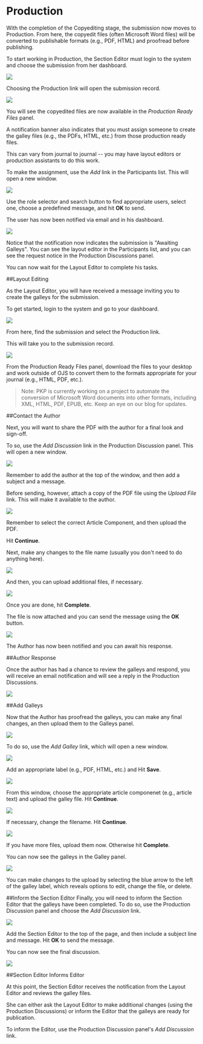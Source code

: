 # Production

With the completion of the Copyediting stage, the submission now moves to Production. From here, the copyedit files (often Microsoft Word files) will be converted to publishable formats (e.g., PDF, HTML) and proofread before publishing.

To start working in Production, the Section Editor must login to the system and choose the submission from her dashboard.

![](learning-ojs-3-se-production-submissions.png)

Choosing the Production link will open the submission record.

![](learning-ojs-3-se-production.png)

You will see the copyedited files are now available in the *Production Ready Files* panel.

A notification banner also indicates that you must assign someone to create the galley files (e.g., the PDFs, HTML, etc.) from those production ready files.

This can vary from journal to journal -- you may have layout editors or production assistants to do this work.

To make the assignment, use the *Add* link in the Participants list. This will open a new window.

![](learning-ojs-3-se-production-participants-add.png)

Use the role selector and search button to find appropriate users, select one, choose a predefined message, and hit **OK** to send.

The user has now been notified via email and in his dashboard.

![](learning-ojs-3-se-production-participants-added.png)

Notice that the notification now indicates the submission is "Awaiting Galleys". You can see the layout editor in the Participants list, and you can see the request notice in the Production Discussions panel.

You can now wait for the Layout Editor to complete his tasks.

##Layout Editing

As the Layout Editor, you will have received a message inviting you to create the galleys for the submission.

To get started, login to the system and go to your dashboard.

![](learning-ojs-3-le-dashboard.png)

From here, find the submission and select the Production link.

This will take you to the submission record.

![](learning-ojs-3-le-submission.png)

From the Production Ready Files panel, download the files to your desktop and work outside of OJS to convert them to the formats appropriate for your journal (e.g., HTML, PDF, etc.).


> Note: PKP is currently working on a project to automate the conversion of Microsoft Word documents into other formats, including XML, HTML, PDF, EPUB, etc. Keep an eye on our blog for updates.

##Contact the Author

Next, you will want to share the PDF with the author for a final look and sign-off.

To so, use the *Add Discussion* link in the Production Discussion panel. This will open a new window.

![](learning-ojs-3-le-production-add-participant.png)

Remember to add the author at the top of the window, and then add a subject and a message.

Before sending, however, attach a copy of the PDF file using the *Upload File* link. This will make it available to the author.

![](learning-ojs-3-le-production-add-participant-upload.png)

Remember to select the correct Article Component, and then upload the PDF.

Hit **Continue**.

Next, make any changes to the file name (usually you don't need to do anything here).

![](learning-ojs-3-le-production-add-participant-upload2.png)

And then, you can upload additional files, if necessary.

![](learning-ojs-3-le-production-add-participant-upload3.png)

Once you are done, hit **Complete**.

The file is now attached and you can send the message using the **OK** button.

![](learning-ojs-3-le-production-add-participant2.png)

The Author has now been notified and you can await his response.

##Author Response

Once the author has had a chance to review the galleys and respond, you will receive an email notification and will see a reply in the Production Discussions.

![](learning-ojs-3-au-production-message-reply.png)

##Add Galleys

Now that the Author has proofread the galleys, you can make any final changes, an then upload them to the Galleys panel.

![](learning-ojs-3-au-production-galleys.png)

To do so, use the *Add Galley* link, which will open a new window.

![](learning-ojs-3-au-production-galleys-upload1.png)

Add an appropriate label (e.g., PDF, HTML, etc.) and Hit **Save**.

![](learning-ojs-3-au-production-galleys-upload2.png)

From this window, choose the appropriate article componenet (e.g., article text) and upload the galley file. Hit **Continue**.

![](learning-ojs-3-au-production-galleys-upload3.png)

If necessary, change the filename. Hit **Continue**.

![](learning-ojs-3-au-production-galleys-upload4.png)

If you have more files, upload them now. Otherwise hit **Complete**.

You can now see the galleys in the Galley panel.

![](learning-ojs-3-au-production-galleys-uploaded.png)

You can make changes to the upload by selecting the blue arrow to the left of the galley label, which reveals options to edit, change the file, or delete.

##Inform the Section Editor
Finally, you will need to inform the Section Editor that the galleys have been completed. To do so, use the Production Discussion panel and choose the *Add Discussion* link.

![](learning-ojs-3-au-production-galleys-complete.png)

Add the Section Editor to the top of the page, and then include a subject line and message. Hit **OK** to send the message.

You can now see the final discussion.

![](learning-ojs-3-au-production-galleys-discussions.png)

##Section Editor Informs Editor

At this point, the Section Editor receives the notification from the Layout Editor and reviews the galley files. 

She can either ask the Layout Editor to make additional changes (using the Production Discussions) or inform the Editor that the galleys are ready for publication.

To inform the Editor, use the Production Discussion panel's *Add Discussion* link.

